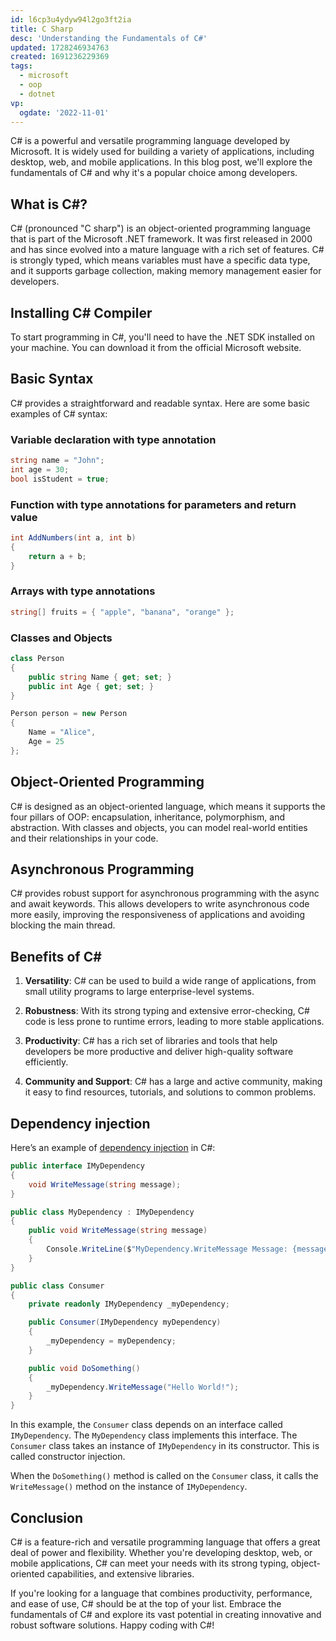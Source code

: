 ```yaml
---
id: l6cp3u4ydyw94l2go3ft2ia
title: C Sharp
desc: 'Understanding the Fundamentals of C#'
updated: 1728246934763
created: 1691236229369
tags:
  - microsoft
  - oop
  - dotnet
vp:
  ogdate: '2022-11-01'
---
```

C# is a powerful and versatile programming language developed by Microsoft. It is widely used for building a variety of applications, including desktop, web, and mobile applications. In this blog post, we'll explore the fundamentals of C# and why it's a popular choice among developers.

## What is C#?

C# (pronounced "C sharp") is an object-oriented programming language that is part of the Microsoft .NET framework. It was first released in 2000 and has since evolved into a mature language with a rich set of features. C# is strongly typed, which means variables must have a specific data type, and it supports garbage collection, making memory management easier for developers.

## Installing C# Compiler

To start programming in C#, you'll need to have the .NET SDK installed on your machine. You can download it from the official Microsoft website.

## Basic Syntax

C# provides a straightforward and readable syntax. Here are some basic examples of C# syntax:

### Variable declaration with type annotation

```csharp
string name = "John";
int age = 30;
bool isStudent = true;
```

### Function with type annotations for parameters and return value

```csharp
int AddNumbers(int a, int b)
{
    return a + b;
}
```

### Arrays with type annotations

```csharp
string[] fruits = { "apple", "banana", "orange" };
```

### Classes and Objects

```csharp
class Person
{
    public string Name { get; set; }
    public int Age { get; set; }
}

Person person = new Person
{
    Name = "Alice",
    Age = 25
};
```

## Object-Oriented Programming

C# is designed as an object-oriented language, which means it supports the four pillars of OOP: encapsulation, inheritance, polymorphism, and abstraction. With classes and objects, you can model real-world entities and their relationships in your code.

## Asynchronous Programming

C# provides robust support for asynchronous programming with the async and await keywords. This allows developers to write asynchronous code more easily, improving the responsiveness of applications and avoiding blocking the main thread.

## Benefits of C\#

1. **Versatility**: C# can be used to build a wide range of applications, from small utility programs to large enterprise-level systems.

2. **Robustness**: With its strong typing and extensive error-checking, C# code is less prone to runtime errors, leading to more stable applications.

3. **Productivity**: C# has a rich set of libraries and tools that help developers be more productive and deliver high-quality software efficiently.

4. **Community and Support**: C# has a large and active community, making it easy to find resources, tutorials, and solutions to common problems.

## Dependency injection

Here’s an example of [dependency injection](./dependency-injection.md) in C#:

```csharp
public interface IMyDependency
{
    void WriteMessage(string message);
}

public class MyDependency : IMyDependency
{
    public void WriteMessage(string message)
    {
        Console.WriteLine($"MyDependency.WriteMessage Message: {message}");
    }
}

public class Consumer
{
    private readonly IMyDependency _myDependency;

    public Consumer(IMyDependency myDependency)
    {
        _myDependency = myDependency;
    }

    public void DoSomething()
    {
        _myDependency.WriteMessage("Hello World!");
    }
}
```

In this example, the `Consumer` class depends on an interface called `IMyDependency`. The `MyDependency` class implements this interface. The `Consumer` class takes an instance of `IMyDependency` in its constructor. This is called constructor injection.

When the `DoSomething()` method is called on the `Consumer` class, it calls the `WriteMessage()` method on the instance of `IMyDependency`.

## Conclusion

C# is a feature-rich and versatile programming language that offers a great deal of power and flexibility. Whether you're developing desktop, web, or mobile applications, C# can meet your needs with its strong typing, object-oriented capabilities, and extensive libraries.

If you're looking for a language that combines productivity, performance, and ease of use, C# should be at the top of your list. Embrace the fundamentals of C# and explore its vast potential in creating innovative and robust software solutions. Happy coding with C#!
